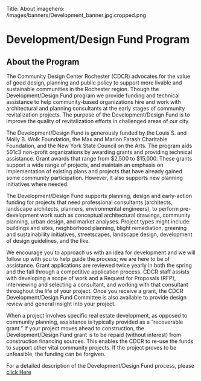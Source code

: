Title: About
imagehero: /images/banners/Development_banner.jpg.cropped.png




# Development/Design Fund Program

## About the Program

The Community Design Center Rochester (CDCR) advocates for
the value of good design, planning and public policy to support more livable
and sustainable communities in the Rochester region. Though the
Development/Design Fund program we provide funding and technical assistance to
help community-based organizations hire and work with architectural and
planning consultants at the early stages of community revitalization projects.
The purpose of the Development/Design Fund is to improve the quality of
revitalization efforts in challenged areas of our city. 

The Development/Design Fund is generously funded by the Louis S. and Molly B.
Wolk Foundation, the Max and Marion Farash Charitable Foundation, and the New
York State Council on the Arts. The program aids 501c3 non-profit
organizations by awarding grants and providing technical assistance. Grant
awards that range from $2,500 to $15,000. These grants support a wide range of
projects, and maintain an emphasis on implementation of existing plans and
projects that have already gained some community participation. However, it
also supports new planning initiatives where needed. 

The Development/Design Fund supports planning, design and early-action funding
for projects that need professional consultants (architects, landscape
    architects, planners, environmental engineers), to perform pre-development
work such as conceptual architectural drawings, community planning, urban
design, and market analyses. Project types might include: buildings and
sites, neighborhood planning, blight remediation, greening and
sustainability initiatives, streetscapes, landscape design, development of
design guidelines, and the like.  

We encourage you to approach us with an idea for development and we will
follow up with you to help guide the process; we are here to be of assistance.
Grant applications are reviewed twice yearly in both the spring and the fall
through a competitive application process. CDCR staff assists with developing
a scope of work and a Request for Proposals (RFP), interviewing and selecting
a consultant, and working with that consultant throughout the life of your
project. Once you receive a grant, the CDCR Development/Design Fund Committee
is also available to provide design review and general insight into your
project.

When a project involves specific real estate development, as opposed to
community planning, assistance is typically provided as a “recoverable grant.”
If your project moves ahead to construction, the Development/Design Fund grant
is to be repaid (without interest) from construction financing sources. This
enables the CDCR to re-use the funds to support other vital community
projects.  If the project proves to be unfeasible, the funding can be
forgiven.

For a detailed description of the Development/Design Fund process, please
[click Here](#) <!--TODO fill this in-->

